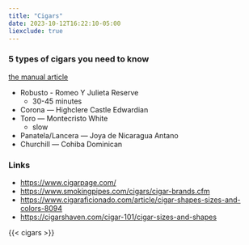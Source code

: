```yaml
---
title: "Cigars"
date: 2023-10-12T16:22:10-05:00
liexclude: true
---
```


### 5 types of cigars you need to know  
[the manual article](https://www.themanual.com/culture/types-of-cigars/)  
- Robusto - Romeo Y Julieta Reserve
  - 30-45 minutes  
- Corona — Highclere Castle Edwardian
- Toro — Montecristo White
  - slow
- Panatela/Lancera — Joya de Nicaragua Antano
- Churchill — Cohiba Dominican

### Links
- https://www.cigarpage.com/
- https://www.smokingpipes.com/cigars/cigar-brands.cfm
- https://www.cigaraficionado.com/article/cigar-shapes-sizes-and-colors-8094
- https://cigarshaven.com/cigar-101/cigar-sizes-and-shapes

{{< cigars >}}